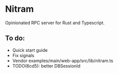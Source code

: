 # Nitram

Opinionated RPC server for Rust and Typescript.

## To do:

- Quick start guide
- Fix signals
- Vendor examples/main/web-app/src/lib/nitram.ts
- TODO(6cd5): better DBSessionId
